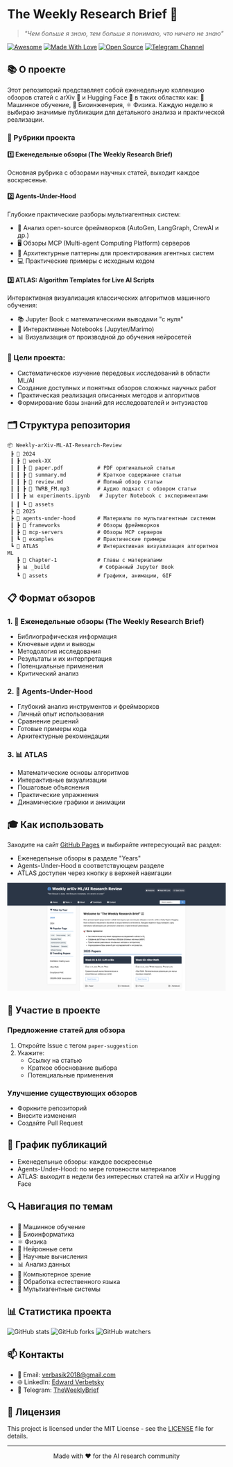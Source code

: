 # The Weekly Research Brief 📰

> *"Чем больше я знаю, тем больше я понимаю, что ничего не знаю"*

[![Awesome](https://cdn.rawgit.com/sindresorhus/awesome/d7305f38d29fed78fa85652e3a63e154dd8e8829/media/badge.svg)](https://github.com/sindresorhus/awesome)
[![Made With Love](https://img.shields.io/badge/Made%20With-Love-orange.svg)](https://github.com/chetanraj/awesome-github-badges)
[![Open Source](https://badges.frapsoft.com/os/v1/open-source.svg?v=103)](https://opensource.org/)
[![Telegram Channel](https://img.shields.io/badge/Telegram-TheWeeklyBrief-blue)](https://t.me/TheWeeklyBrief)

## 📚 О проекте

Этот репозиторий представляет собой еженедельную коллекцию обзоров статей с arXiv 📰 и Hugging Face 🤗 в таких областях как: 🤖 Машинное обучение, 🧬 Биоинженерия, ⚛️ Физика. Каждую неделю я выбираю значимые публикации для детального анализа и практической реализации.

### 🚀 Рубрики проекта

#### 1️⃣ Еженедельные обзоры (The Weekly Research Brief)
Основная рубрика с обзорами научных статей, выходит каждое воскресенье.

#### 2️⃣ Agents-Under-Hood
Глубокие практические разборы мультиагентных систем:
- 🔧 Анализ open-source фреймворков (AutoGen, LangGraph, CrewAI и др.)
- 🖥️ Обзоры MCP (Multi-agent Computing Platform) серверов
- 📐 Архитектурные паттерны для проектирования агентных систем
- 💻 Практические примеры с исходным кодом

#### 3️⃣ ATLAS: Algorithm Templates for Live AI Scripts
Интерактивная визуализация классических алгоритмов машинного обучения:
- 📚 Jupyter Book с математическими выводами "с нуля"
- 🔄 Интерактивные Notebooks (Jupyter/Marimo)
- 📊 Визуализация от производной до обучения нейросетей

### 🎯 Цели проекта:
- Систематическое изучение передовых исследований в области ML/AI
- Создание доступных и понятных обзоров сложных научных работ
- Практическая реализация описанных методов и алгоритмов
- Формирование базы знаний для исследователей и энтузиастов

## 🗂️ Структура репозитория

```
📦 Weekly-arXiv-ML-AI-Research-Review
 ┣ 📂 2024
 ┃ ┣ 📂 week-XX
 ┃ ┃ ┣ 📰 paper.pdf           # PDF оригинальной статьи
 ┃ ┃ ┣ 📑 summary.md          # Краткое содержание статьи
 ┃ ┃ ┣ 📑 review.md           # Полный обзор статьи
 ┃ ┃ ┣ 📑 TWRB_FM.mp3         # Аудио подкаст с обзором статьи
 ┃ ┃ ┣ 📊 experiments.ipynb   # Jupyter Notebook с экспериментами
 ┃ ┃ ┗ 📁 assets
 ┣ 📂 2025
 ┣ 📂 agents-under-hood       # Материалы по мультиагентным системам
 ┃ ┣ 📂 frameworks            # Обзоры фреймворков
 ┃ ┣ 📂 mcp-servers           # Обзоры MCP серверов
 ┃ ┗ 📂 examples              # Практические примеры
 ┗ 📂 ATLAS                   # Интерактивная визуализация алгоритмов ML
   ┣ 📂 Chapter-1             # Главы с материалами
   ┣ 📊 _build                # Собранный Jupyter Book
   ┗ 📁 assets                # Графики, анимации, GIF
```

## 📋 Формат обзоров

### 1. 📑 Еженедельные обзоры (The Weekly Research Brief)
- Библиографическая информация
- Ключевые идеи и выводы
- Методология исследования
- Результаты и их интерпретация
- Потенциальные применения
- Критический анализ

### 2. 🤖 Agents-Under-Hood
- Глубокий анализ инструментов и фреймворков
- Личный опыт использования
- Сравнение решений
- Готовые примеры кода
- Архитектурные рекомендации

### 3. 📊 ATLAS
- Математические основы алгоритмов
- Интерактивные визуализации
- Пошаговые объяснения
- Практические упражнения
- Динамические графики и анимации

## 🎓 Как использовать

Заходите на сайт [GitHub Pages](https://verbasik.github.io/Weekly-arXiv-ML-AI-Research-Review/) и выбирайте интересующий вас раздел:
- Еженедельные обзоры в разделе "Years"
- Agents-Under-Hood в соответствующем разделе
- ATLAS доступен через кнопку в верхней навигации

![](https://raw.githubusercontent.com/Verbasik/Weekly-arXiv-ML-AI-Research-Review/refs/heads/develop/images/main.png)

## 🤝 Участие в проекте

### Предложение статей для обзора
1. Откройте Issue с тегом `paper-suggestion`
2. Укажите:
   - Ссылку на статью
   - Краткое обоснование выбора
   - Потенциальные применения

### Улучшение существующих обзоров
- Форкните репозиторий
- Внесите изменения
- Создайте Pull Request

## 📅 График публикаций

- Еженедельные обзоры: каждое воскресенье
- Agents-Under-Hood: по мере готовности материалов
- ATLAS: выходит в недели без интересных статей на arXiv и Hugging Face

## 🔍 Навигация по темам

- 🤖 Машинное обучение
- 🧬 Биоинформатика
- ⚛️ Физика
- 🧠 Нейронные сети
- 🔬 Научные вычисления
- 📊 Анализ данных
- 🎯 Компьютерное зрение
- 💬 Обработка естественного языка
- 🤝 Мультиагентные системы

## 📊 Статистика проекта

![GitHub stats](https://img.shields.io/github/stars/Verbasik/Weekly-arXiv-ML-AI-Research-Review?style=social)
![GitHub forks](https://img.shields.io/github/forks/Verbasik/Weekly-arXiv-ML-AI-Research-Review?style=social)
![GitHub watchers](https://img.shields.io/github/watchers/Verbasik/Weekly-arXiv-ML-AI-Research-Review?style=social)

## 📫 Контакты

- 📧 Email: verbasik2018@gmail.com
- 🌐 LinkedIn: [Edward Verbetsky](https://www.linkedin.com/in/edward-verbetsky)
- 💬 Telegram: [TheWeeklyBrief](https://t.me/TheWeeklyBrief)

## 📜 Лицензия

This project is licensed under the MIT License - see the [LICENSE](LICENSE) file for details.

---

<p align="center">Made with ❤️ for the AI research community</p>
